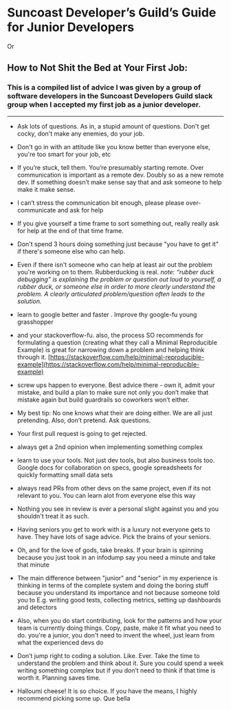 # Suncoast Developer’s Guild’s Guide for Junior Developers

Or 

## How to Not Shit the Bed at Your First Job:


### This is a compiled list of advice I was given by a group of software developers in the Suncoast Developers Guild slack group when I accepted my first job as a junior developer.

---------------------------------------------------------------------------------------------------------------------------

- Ask lots of questions. As in, a stupid amount of questions. Don't get cocky, don't make any enemies, do your job.

- Don't go in with an attitude like you know better than everyone else, you're too smart for your job, etc

- If you’re stuck, tell them. You’re presumably starting remote. Over communication is important as a remote dev. Doubly so as a new remote dev. If something doesn’t make sense say that and ask someone to help make it make sense.

- I can’t stress the communication bit enough, please please over-communicate and ask for help
 
- If you give yourself a time frame to sort something out, really really ask for help at the end of that time frame.

- Don't spend 3 hours doing something just because "you have to get it" if there's someone else who can help.
 
- Even if there isn't someone who can help at least air out the problem you're working on to them. Rubberducking is real. 
*note: “rubber duck debugging” is explaining the problem or question out loud to yourself,  a rubber duck, or someone else in order to more clearly understand the problem. A clearly articulated problem/question often leads to the solution.*
 
- learn to google better and faster . Improve thy google-fu young grasshopper
 
- and your stackoverflow-fu. also, the process SO recommends for formulating a question (creating what they call a Minimal Reproducible Example) is great for narrowing down a problem and helping think through it. [https://stackoverflow.com/help/minimal-reproducible-example](https://stackoverflow.com/help/minimal-reproducible-example)
 
- screw ups happen to everyone. Best advice there - own it, admit your mistake, and build a plan to make sure not only you don’t make that mistake again but build guardrails so coworkers won’t either.

- My best tip: No one knows what their are doing either. We are all just pretending.
Also, don’t pretend. Ask questions.
 
- Your first pull request is going to get rejected.

- always get a 2nd opinion when implementing something complex

- learn to use your tools.  Not just dev tools, but also business tools too. Google docs for collaboration on specs, google spreadsheets for quickly formatting small data sets

- always read PRs from other devs on the same project, even if its not relevant to you. You can learn alot from everyone else this way

- Nothing you see in review is ever a personal slight against you and you shouldn't treat it as such.

- Having seniors you get to work with is a luxury not everyone gets to have. They have lots of sage advice. Pick the brains of your seniors.
 
- Oh, and for the love of gods, take breaks. If your brain is spinning because you just took in an infodump say you need a minute and take that minute

- The main difference between "junior" and "senior" in my experience is thinking in terms of the complete system and doing the boring stuff because you understand its importance and not because someone told you to
E.g. writing good tests, collecting metrics, setting up dashboards and detectors
 
- Also, when you do start contributing, look for the patterns and how your team is currently doing things.  Copy, paste, make it fit what you need to do. you're a junior, you don't need to invent the wheel, just learn from what the experienced devs do

- Don’t jump right to coding a solution. Like. Ever.
Take the time to understand the problem and think about it. Sure you could spend a week writing something complex but if you don’t need to think if that time is worth it.
Planning saves time.

- Halloumi cheese! It is so choice. If you have the means, I highly recommend picking some up. Que bella
